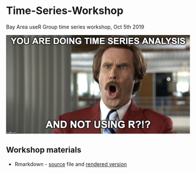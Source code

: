 # Time-Series-Workshop
Bay Area useR Group time series workshop, Oct 5th 2019 

![](https://github.com/RamiKrispin/Time-Series-Workshop/blob/master/images/Time%20Series%20with%20R.png)

## Workshop materials

* Rmarkdown - [source](https://github.com/RamiKrispin/Time-Series-Workshop/blob/master/time-series-workshop.Rmd) file and [rendered version](http://rpubs.com/ramkrisp/time-series-workshop) 


